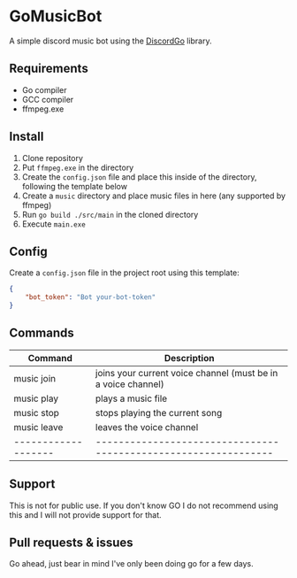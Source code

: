 # GoMusicBot
A simple discord music bot using the [DiscordGo](https://github.com/bwmarrin/discordgo) library.

## Requirements
- Go compiler
- GCC compiler
- ffmpeg.exe

## Install
1) Clone repository
2) Put `ffmpeg.exe` in the directory
3) Create the `config.json` file and place this inside of the directory, following the template below
4) Create a `music` directory and place music files in here (any supported by ffmpeg)
5) Run `go build ./src/main` in the cloned directory
6) Execute `main.exe`

## Config
Create a `config.json` file in the project root using this template:
```json
{
	"bot_token": "Bot your-bot-token"
}
```

## Commands
| Command           | Description                                                   |
|-------------------|---------------------------------------------------------------|
| music join        | joins your current voice channel (must be in a voice channel) |
| music play <file> | plays a music file                                            |
| music stop        | stops playing the current song                                |
| music leave       | leaves the voice channel                                      |
|-------------------|---------------------------------------------------------------|

## Support
This is not for public use. If you don't know GO I do not recommend using this and I will not provide support for that.

## Pull requests & issues
Go ahead, just bear in mind I've only been doing go for a few days.